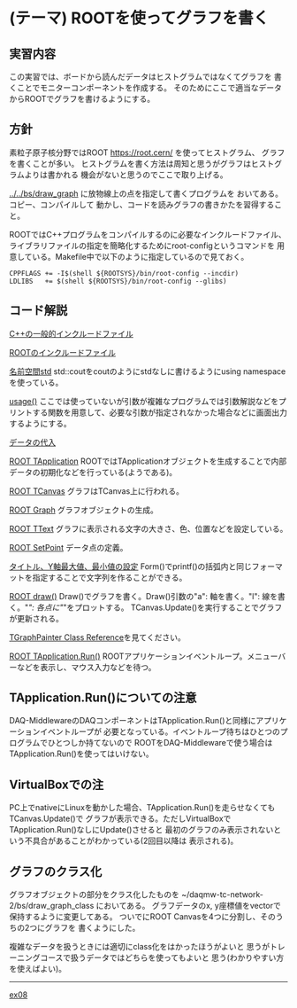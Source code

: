 (テーマ) ROOTを使ってグラフを書く
=================================

実習内容
--------

この実習では、ボードから読んだデータはヒストグラムではなくてグラフを
書くことでモニターコンポーネントを作成する。
そのためにここで適当なデータからROOTでグラフを書けるようにする。

方針
----

素粒子原子核分野ではROOT https://root.cern/ を使ってヒストグラム、
グラフを書くことが多い。
ヒストグラムを書く方法は周知と思うがグラフはヒストグラムよりは書かれる
機会がないと思うのでここで取り上げる。

[../../bs/draw_graph](../../bs/draw_graph) に放物線上の点を指定して書くプログラムを
おいてある。コピー、コンパイルして
動かし、コードを読みグラフの書きかたを習得すること。

ROOTではC++プログラムをコンパイルするのに必要なインクルードファイル、
ライブラリファイルの指定を簡略化するためにroot-configというコマンドを
用意している。Makefile中で以下のように指定しているので見ておく。

    CPPFLAGS += -I$(shell ${ROOTSYS}/bin/root-config --incdir)
    LDLIBS   += $(shell ${ROOTSYS}/bin/root-config --glibs)

コード解説
----------

[C++の一般的インクルードファイル](https://github.com/h-sendai/daqmw-tc-network-2/blob/cdf5ab0eb28fc9d7ec14f9bab2d86c4d7ad22ce0/bs/draw_graph/draw_graph.cpp#L1-L4) 

[ROOTのインクルードファイル](https://github.com/h-sendai/daqmw-tc-network-2/blob/cdf5ab0eb28fc9d7ec14f9bab2d86c4d7ad22ce0/bs/draw_graph/draw_graph.cpp#L6-L13)

[名前空間std](https://github.com/h-sendai/daqmw-tc-network-2/blob/cdf5ab0eb28fc9d7ec14f9bab2d86c4d7ad22ce0/bs/draw_graph/draw_graph.cpp#L15) std::coutをcoutのようにstdなしに書けるようにusing namespaceを使っている。

[usage()](https://github.com/h-sendai/daqmw-tc-network-2/blob/cdf5ab0eb28fc9d7ec14f9bab2d86c4d7ad22ce0/bs/draw_graph/draw_graph.cpp#L16-L21) ここでは使っていないが引数が複雑なプログラムでは引数解説などをプリントする関数を用意して、必要な引数が指定されなかった場合などに画面出力するようにする。

[データの代入](https://github.com/h-sendai/daqmw-tc-network-2/blob/cdf5ab0eb28fc9d7ec14f9bab2d86c4d7ad22ce0/bs/draw_graph/draw_graph.cpp#L31-L35)

[ROOT TApplication](https://github.com/h-sendai/daqmw-tc-network-2/blob/cdf5ab0eb28fc9d7ec14f9bab2d86c4d7ad22ce0/bs/draw_graph/draw_graph.cpp#L37) ROOTではTApplicationオブジェクトを生成することで内部データの初期化などを行っている(ようである)。

[ROOT TCanvas](https://github.com/h-sendai/daqmw-tc-network-2/blob/cdf5ab0eb28fc9d7ec14f9bab2d86c4d7ad22ce0/bs/draw_graph/draw_graph.cpp#L38) グラフはTCanvas上に行われる。

[ROOT Graph](https://github.com/h-sendai/daqmw-tc-network-2/blob/cdf5ab0eb28fc9d7ec14f9bab2d86c4d7ad22ce0/bs/draw_graph/draw_graph.cpp#L39) グラフオブジェクトの生成。

[ROOT TText](https://github.com/h-sendai/daqmw-tc-network-2/blob/cdf5ab0eb28fc9d7ec14f9bab2d86c4d7ad22ce0/bs/draw_graph/draw_graph.cpp#L40-L43) グラフに表示される文字の大きさ、色、位置などを設定している。

[ROOT SetPoint](https://github.com/h-sendai/daqmw-tc-network-2/blob/cdf5ab0eb28fc9d7ec14f9bab2d86c4d7ad22ce0/bs/draw_graph/draw_graph.cpp#L45-L47) データ点の定義。

[タイトル、Y軸最大値、最小値の設定](https://github.com/h-sendai/daqmw-tc-network-2/blob/cdf5ab0eb28fc9d7ec14f9bab2d86c4d7ad22ce0/bs/draw_graph/draw_graph.cpp#L48-L50) Form()でprintf()の括弧内と同じフォーマットを指定することで文字列を作ることができる。

[ROOT draw()](https://github.com/h-sendai/daqmw-tc-network-2/blob/cdf5ab0eb28fc9d7ec14f9bab2d86c4d7ad22ce0/bs/draw_graph/draw_graph.cpp#L52-L54) Draw()でグラフを書く。Draw()引数の"a": 軸を書く。"l": 線を書く。"*": 各点に"*"をプロットする。
TCanvas.Update()を実行することでグラフが更新される。

[TGraphPainter Class Reference](https://root.cern.ch/doc/master/classTGraphPainter.html)を見てください。

[ROOT TApplication.Run()](https://github.com/h-sendai/daqmw-tc-network-2/blob/cdf5ab0eb28fc9d7ec14f9bab2d86c4d7ad22ce0/bs/draw_graph/draw_graph.cpp#L57) ROOTアプリケーションイベントループ。メニューバーなどを表示し、マウス入力などを待つ。

TApplication.Run()についての注意
--------------------------------

DAQ-MiddlewareのDAQコンポーネントはTApplication.Run()と同様にアプリケーションイベントループが
必要となっている。イベントループ待ちはひとつのプログラムでひとつしか持てないので
ROOTをDAQ-Middlewareで使う場合はTApplication.Run()を使ってはいけない。

VirtualBoxでの注
----------------

PC上でnativeにLinuxを動かした場合、TApplication.Run()を走らせなくてもTCanvas.Update()で
グラフが表示できる。ただしVirtualBoxでTApplication.Run()なしにUpdate()させると
最初のグラフのみ表示されないという不具合があることがわかっている(2回目以降は
表示される)。

グラフのクラス化
----------------

グラフオブジェクトの部分をクラス化したものを
~/daqmw-tc-network-2/bs/draw_graph_class においてある。
グラフデータのx, y座標値をvectorで保持するように変更してある。
ついでにROOT Canvasを4つに分割し、そのうちの2つにグラフを
書くようにした。

複雑なデータを扱うときには適切にclass化をはかったほうがよいと
思うがトレーニングコースで扱うデータではどちらを使ってもよいと
思う(わかりやすい方を使えばよい)。

---

[ex08](../ex08/)
